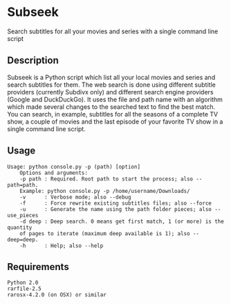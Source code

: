 # Subseek
Search subtitles for all your movies and series with a single command line script

## Description
Subseek is a Python script which list all your local movies and series and search 
subtitles for them. The web search is done using different subtitle providers 
(currently Subdivx only) and different search engine providers (Google and DuckDuckGo).
It uses the file and path name with an algorithm which made several changes to the searched 
text to find the best match. You can search, in example, subtitles for all the seasons of 
a complete TV show, a couple of movies and the last episode of your favorite TV show in a 
single command line script.

## Usage
```
Usage: python console.py -p (path) [option]
    Options and arguments:
    -p path : Required. Root path to start the process; also --path=path.
    Example: python console.py -p /home/username/Downloads/
    -v      : Verbose mode; also --debug
    -f      : Force rewrite existing subtitles files; also --force
    -u      : Generate the name using the path folder pieces; also --use_pieces
    -d deep : Deep search. 0 means get first match, 1 (or more) is the quantity 
    of pages to iterate (maximum deep available is 1); also --deep=deep.
    -h      : Help; also --help
```

## Requirements
```
Python 2.0
rarfile-2.5
rarosx-4.2.0 (on OSX) or similar
```
